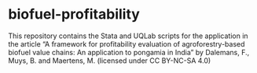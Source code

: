 # biofuel-profitability
This repository contains the Stata and UQLab scripts for the application in the article “A framework for profitability evaluation of agroforestry-based biofuel value chains: An application to pongamia in India” by Dalemans, F., Muys, B. and Maertens, M. (licensed under CC BY-NC-SA 4.0)
